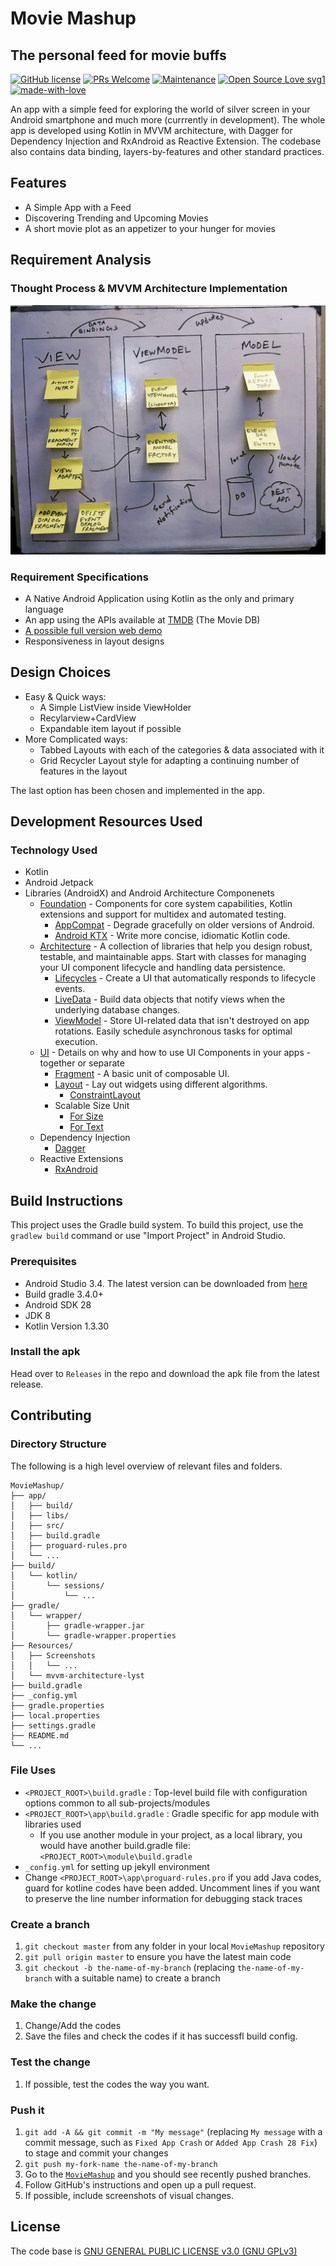 # Movie Mashup
## The personal feed for movie buffs

[![GitHub license](https://img.shields.io/cran/l/devtools.svg)](https://github.com/me-shaon/GLWTPL/blob/master/NSFW_LICENSE) [![PRs Welcome](https://img.shields.io/badge/PRs-welcome-brightgreen.svg)]()  [![Maintenance](https://img.shields.io/badge/Maintained%3F-yes-green.svg)](https://github.com/SaadAAkash/MovieMashup/graphs/commit-activity) [![Open Source Love svg1](https://badges.frapsoft.com/os/v1/open-source.svg?v=103)](https://github.com/ellerbrock/open-source-badges/) [![made-with-love](https://img.shields.io/badge/Made%20with-Love-1f425f.svg)](https://saad.ninja)

An app with a simple feed for exploring the world of silver screen in your Android smartphone and much more (currrently in development).
The whole app is developed using Kotlin in MVVM architecture, with Dagger for Dependency Injection and RxAndroid as Reactive Extension. The codebase also contains data binding, layers-by-features and other standard practices.

## Features

* A Simple App with a Feed
* Discovering Trending and Upcoming Movies
* A short movie plot as an appetizer to your hunger for movies

## Requirement Analysis

### Thought Process & MVVM Architecture Implementation 

![App-using-MVVM](https://github.com/SaadAAkash/MovieMashup/blob/master/Resources/mvvm-architecture-moviemashup.jpg "MVVM in MovieMashup")

### Requirement Specifications

* A Native Android Application using Kotlin as the only and primary language
* An app using the APIs available at [TMDB](https://developers.themoviedb.org/3) (The Movie DB)
* [A possible full version web demo](https://shahaparan.herokuapp.com/)
* Responsiveness in layout designs 

## Design Choices

* Easy & Quick ways:
    * A Simple ListView inside ViewHolder
    * Recylarview+CardView
    * Expandable item layout if possible
* More Complicated ways:
	* Tabbed Layouts with each of the categories & data associated with it
	* Grid Recycler Layout style for adapting a continuing number of features in the layout

The last option has been chosen and implemented in the app.

## Development Resources Used

### Technology Used

* Kotlin
* Android Jetpack
* Libraries (AndroidX) and Android Architecture Componenets
    * [Foundation][0] - Components for core system capabilities, Kotlin extensions and support for
      multidex and automated testing.
      * [AppCompat][1] - Degrade gracefully on older versions of Android.
      * [Android KTX][2] - Write more concise, idiomatic Kotlin code.
    * [Architecture][10] - A collection of libraries that help you design robust, testable, and
      maintainable apps. Start with classes for managing your UI component lifecycle and handling data
      persistence.
      * [Lifecycles][12] - Create a UI that automatically responds to lifecycle events.
      * [LiveData][13] - Build data objects that notify views when the underlying database changes.
      * [ViewModel][17] - Store UI-related data that isn't destroyed on app rotations. Easily schedule
         asynchronous tasks for optimal execution.
    * [UI][30] - Details on why and how to use UI Components in your apps - together or separate
      * [Fragment][34] - A basic unit of composable UI.
      * [Layout][35] - Lay out widgets using different algorithms.
      	* [ConstraintLayout][3]
  	  * Scalable Size Unit
  	  	* [For Size][7]
  	  	* [For Text][8]
  	* Dependency Injection
  	  * [Dagger](https://google.github.io/dagger/)
  	* Reactive Extensions
  	  * [RxAndroid][9]

[0]: https://developer.android.com/jetpack/foundation/
[1]: https://developer.android.com/topic/libraries/support-library/packages#v7-appcompat
[2]: https://developer.android.com/kotlin/ktx
[3]: https://developer.android.com/reference/android/support/constraint/ConstraintLayout#summary
[4]: https://developer.android.com/training/testing/
[5]: https://developer.android.com/training/testing/espresso/
[6]: http://robolectric.org/
[7]: https://github.com/intuit/sdp
[8]: https://github.com/intuit/ssp
[9]: https://github.com/ReactiveX/RxAndroid
[10]: https://developer.android.com/jetpack/arch/
[12]: https://developer.android.com/topic/libraries/architecture/lifecycle
[13]: https://developer.android.com/topic/libraries/architecture/livedata
[16]: https://developer.android.com/topic/libraries/architecture/room
[17]: https://developer.android.com/topic/libraries/architecture/viewmodel
[30]: https://developer.android.com/jetpack/ui/
[31]: https://developer.android.com/training/animation/
[34]: https://developer.android.com/guide/components/fragments
[35]: https://developer.android.com/guide/topics/ui/declaring-layout

## Build Instructions

This project uses the Gradle build system. To build this project, use the `gradlew build` command or use "Import Project" in Android Studio.

### Prerequisites

* Android Studio 3.4. The latest version can be downloaded from [here](https://developer.android.com/studio/)
* Build gradle 3.4.0+
* Android SDK 28
* JDK 8
* Kotlin Version 1.3.30

### Install the apk

Head over to ```Releases``` in the repo and download the apk file from the latest release.

## Contributing

### Directory Structure

The following is a high level overview of relevant files and folders.

```
MovieMashup/
├── app/
│   ├── build/
│   ├── libs/
│   ├── src/
│   ├── build.gradle
│   ├── proguard-rules.pro
│   └── ...
├── build/ 
│   └── kotlin/      
│       └── sessions/
│           └── ...
├── gradle/ 
│   └── wrapper/      
│       ├── gradle-wrapper.jar
│       └── gradle-wrapper.properties
├── Resources/
│   ├── Screenshots
│   │   └── ... 
│   └── mvvm-architecture-lyst
├── build.gradle
├── _config.yml
├── gradle.properties
├── local.properties
├── settings.gradle
├── README.md
└── ...

```

### File Uses

* ```<PROJECT_ROOT>\build.gradle``` : Top-level build file with configuration options common to all sub-projects/modules
* ```<PROJECT_ROOT>\app\build.gradle``` : Gradle specific for app module with libraries used
    * If you use another module in your project, as a local library, you would have another build.gradle file: ```<PROJECT_ROOT>\module\build.gradle```
* ```_config.yml``` for setting up jekyll environment
* Change ```<PROJECT_ROOT>\app\proguard-rules.pro``` if you add Java codes, guard for kotline codes have been added. Uncomment lines if you want to preserve the line number information for debugging stack traces

### Create a branch

1.  `git checkout master` from any folder in your local `MovieMashup`
    repository
1.  `git pull origin master` to ensure you have the latest main code
1.  `git checkout -b the-name-of-my-branch` (replacing `the-name-of-my-branch`
    with a suitable name) to create a branch

### Make the change

1.  Change/Add the codes
1.  Save the files and check the codes if it has successfl build config.

### Test the change

1.  If possible, test the codes the way you want.

### Push it

1.  `git add -A && git commit -m "My message"` (replacing `My message` with a
    commit message, such as `Fixed App Crash` or `Added App Crash 28 Fix`) to stage and commit
    your changes
1.  `git push my-fork-name the-name-of-my-branch`
1.  Go to the
    [`MovieMashup`](https://github.com/SaadAAkash/MovieMashup)
    and you should see recently pushed branches.
1.  Follow GitHub's instructions and open up a pull request.
1.  If possible, include screenshots of visual changes.

## License

The code base is [GNU GENERAL PUBLIC LICENSE v3.0 (GNU GPLv3)](https://github.com/SaadAAkash/MovieMashup/LICENSE)